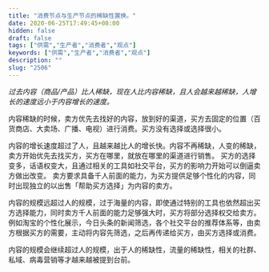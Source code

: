 ```yaml
---
title: "消费节点与生产节点的稀缺性置换。"
date: 2020-06-25T17:49:45+08:00
hidden: false
draft: false
tags: ["供需","生产者","消费者","观点"]
keywords: ["供需","生产者","消费者","观点"]
description: ""
slug: "2506"
---
```

*过去内容（商品/产品）比人稀缺，现在人比内容稀缺，且人会越来越稀缺，人增长的速度远小于内容增长的速度。*

内容稀缺的时候，卖方优先去找好的内容，放到好的渠道，买方去固定的位置（百货商店、大卖场、广播、电视）进行消费。买方没有选择或选择很小。

内容的增长速度超过了人，且越来越比人的增长快。内容不再稀缺，人变的稀缺，卖方开始优先去找买方，买方在哪里，就放在哪里的渠道进行销售。
买方的选择变多，话语权变大，且通过相关的工具如社交平台，买方的影响力开始可以倒逼卖方做出改变。
卖方要求具备千人前面的能力，为买方提供足够个性化的内容，同时出现独立的以出售「帮助买方选择」为内容的卖方。

内容的规模远超过人的规模，过于海量的内容，即使通过特别的工具也依然超出买方选择能力，同时卖方千人前面的能力足够强大时，买方将部分选择权交给卖方。
例如淘宝的个性化展示，今日头条的新闻筛选，各个社交平台的推荐体系等，由卖方根据买方的需要，主动将内容先筛选，之后再传递给买方，由买方选择或消费。

内容的规模会继续超过人的规模，出于人的稀缺性，流量的稀缺性，相关的社群、私域、病毒营销等才越来越被提到台前。